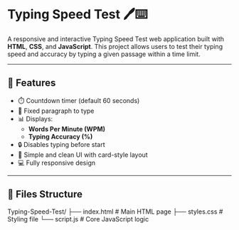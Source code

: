 # Typing Speed Test 🖊️⌨️

A responsive and interactive Typing Speed Test web application built with **HTML**, **CSS**, and **JavaScript**. This project allows users to test their typing speed and accuracy by typing a given passage within a time limit.

---

## 🚀 Features

- ⏱️ Countdown timer (default 60 seconds)
- 📜 Fixed paragraph to type
- 📊 Displays:
  - **Words Per Minute (WPM)**
  - **Typing Accuracy (%)**
- 🔒 Disables typing before start
- 🎯 Simple and clean UI with card-style layout
- 💻 Fully responsive design

---

## 📁 Files Structure

Typing-Speed-Test/
├── index.html # Main HTML page
├── styles.css # Styling file
└── script.js # Core JavaScript logic
